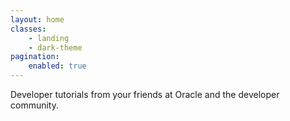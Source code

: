```yaml
---
layout: home
classes:
    - landing
    - dark-theme
pagination:
    enabled: true
---
```

Developer tutorials from your friends at Oracle and the developer community.

